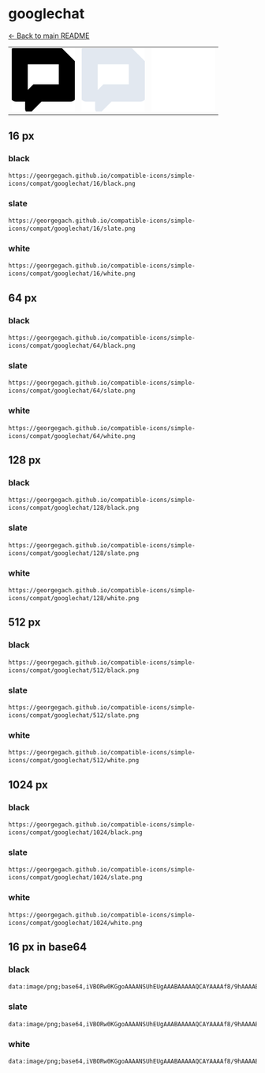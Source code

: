 # googlechat

[← Back to main README](../../README.md)

<table><tr>
  <td><img src="./128/black.png" width="128" alt="googlechat black icon" /></td>
  <td><img src="./128/slate.png" width="128" alt="googlechat slate icon" /></td>
  <td><img src="./128/white.png" width="128" alt="googlechat white icon" /></td>
</tr></table>

## 16 px

### black
```
https://georgegach.github.io/compatible-icons/simple-icons/compat/googlechat/16/black.png
```

### slate
```
https://georgegach.github.io/compatible-icons/simple-icons/compat/googlechat/16/slate.png
```

### white
```
https://georgegach.github.io/compatible-icons/simple-icons/compat/googlechat/16/white.png
```

## 64 px

### black
```
https://georgegach.github.io/compatible-icons/simple-icons/compat/googlechat/64/black.png
```

### slate
```
https://georgegach.github.io/compatible-icons/simple-icons/compat/googlechat/64/slate.png
```

### white
```
https://georgegach.github.io/compatible-icons/simple-icons/compat/googlechat/64/white.png
```

## 128 px

### black
```
https://georgegach.github.io/compatible-icons/simple-icons/compat/googlechat/128/black.png
```

### slate
```
https://georgegach.github.io/compatible-icons/simple-icons/compat/googlechat/128/slate.png
```

### white
```
https://georgegach.github.io/compatible-icons/simple-icons/compat/googlechat/128/white.png
```

## 512 px

### black
```
https://georgegach.github.io/compatible-icons/simple-icons/compat/googlechat/512/black.png
```

### slate
```
https://georgegach.github.io/compatible-icons/simple-icons/compat/googlechat/512/slate.png
```

### white
```
https://georgegach.github.io/compatible-icons/simple-icons/compat/googlechat/512/white.png
```

## 1024 px

### black
```
https://georgegach.github.io/compatible-icons/simple-icons/compat/googlechat/1024/black.png
```

### slate
```
https://georgegach.github.io/compatible-icons/simple-icons/compat/googlechat/1024/slate.png
```

### white
```
https://georgegach.github.io/compatible-icons/simple-icons/compat/googlechat/1024/white.png
```

## 16 px in base64

### black
```
data:image/png;base64,iVBORw0KGgoAAAANSUhEUgAAABAAAAAQCAYAAAAf8/9hAAAABmJLR0QA/wD/AP+gvaeTAAAAv0lEQVQ4jcXSsWoCQRQF0LMSMGCIYGOR3q9IqaWdXb5NUvgPgVinzy9YCNFuXSJYaYqdDcOg666NFx68d4d7ufNmYINTi9pgKkIbcVU/scktBlWSWRaGCr/YqUcfT6HfPiSHOV5RXBA/4ysyGKYGlcmlFMeU6NRlbYL7G5zbwQBL5cJSZOilRPyMa+wxCmdXkRoc0G0qptxBHs2PbcTIM7xhEogxXkJf4BurGoPPlPhQXqnAe4sk/1gof+G8qeAP6QdF99H/hdIAAAAASUVORK5CYII=
```

### slate
```
data:image/png;base64,iVBORw0KGgoAAAANSUhEUgAAABAAAAAQCAYAAAAf8/9hAAAABmJLR0QA/wD/AP+gvaeTAAABCUlEQVQ4jcWSsUrDYBSFv/MnQkFpsQhRC3bzKRx19CEc3PpELj6Ao6Do7O4TCDZLksH6N7hoNdehBU2a1mTyjPdwvnv+n6s49SkQ0VyZUZwPd/vXAK5lGCAS7mKcTk4BFKfeWgLmkjInNyoDxBtm0z+CPYwtAIMsrNj+s+AomCmvy35tWDcMeIA5QBBVAVjH/HB/u7bF02RSMFNp5tbWbaD/Byz9QfDh+nHi7yV1q17xjnC2uRYg4xbp0DAteQIqV1MGFOxIGlATXiUH5n9W0GkTNsyHko2s4GTR8RgYLPwcs0fgeRUgDN1daRAn/iZOvY3T1zxOppcNn/CrktkLkAtdHez1zpoAvgFxfV8BfUQC9AAAAABJRU5ErkJggg==
```

### white
```
data:image/png;base64,iVBORw0KGgoAAAANSUhEUgAAABAAAAAQCAYAAAAf8/9hAAAABmJLR0QA/wD/AP+gvaeTAAAAxUlEQVQ4jcWTMQrCMBSGv4igoCi4OLh7CkcdPYFX8Eri4B0End29goNg3dKi4OTv0FTaUE3r4jclL/k/Hi8ESZHqEUmak1EznHHJJEaS+I0rsPQFNyAOBPtAN5M0vUMLTIDkQ7gHHHKCoS8AsMaY0i4kPf1aI9BukP8LymYwkLQnHZiPATqFgveMZ+AOjN3lIL7gAbSqhiGdgc3t23XCgDWSFsDMFabAyK0T4Aicvgh2hZ2krfssiaR1jU7ego2kWNKqauYFbb+5oDPsKw8AAAAASUVORK5CYII=
```

